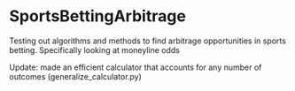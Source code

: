 # SportsBettingArbitrage
Testing out algorithms and methods to find arbitrage opportunities in sports betting. Specifically looking at moneyline odds

Update: made an efficient calculator that accounts for any number of outcomes (generalize_calculator.py)